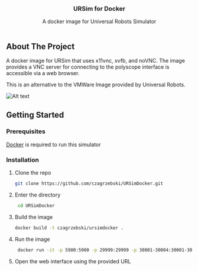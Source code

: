 

<!-- PROJECT LOGO -->
<br />
<div align="center">

  <h3 align="center">URSim for Docker</h3>

  <p align="center">
    A docker image for Universal Robots Simulator
    <br />
    <br />

</div>


<!-- ABOUT THE PROJECT -->
## About The Project

A docker image for URSim that uses x11vnc, xvfb, and noVNC.  The image provides a VNC server for connecting to the polyscope interface is accessible via a web browser.

This is an alternative to the VMWare Image provided by Universal Robots.

![Alt text](demo/demo.gif?raw=true "Title")


<!-- GETTING STARTED -->
## Getting Started

### Prerequisites

[Docker]((https://docs.docker.com/get-docker/)) is required to run this simulator 

### Installation


1. Clone the repo
   ```sh
   git clone https://github.com/czagrzebski/URSimDocker.git
   ```
3. Enter the directory
   ```sh
    cd URSimDocker
   ```
4. Build the image
   ```sh
   docker build -t czagrzebski/ursimdocker .
   ```
5. Run the image
   ```sh
    docker run -it -p 5900:5900 -p 29999:29999 -p 30001-30004:30001-30004 -p 8080:8080 -e ROBOT_TYPE=UR10 czagrzebski/ursimdocker   
   ```
6. Open the web interface using the provided URL
























<!-- MARKDOWN LINKS & IMAGES -->
<!-- https://www.markdownguide.org/basic-syntax/#reference-style-links -->
[contributors-shield]: https://img.shields.io/github/contributors/othneildrew/Best-README-Template.svg?style=for-the-badge
[contributors-url]: https://github.com/othneildrew/Best-README-Template/graphs/contributors
[forks-shield]: https://img.shields.io/github/forks/othneildrew/Best-README-Template.svg?style=for-the-badge
[forks-url]: https://github.com/othneildrew/Best-README-Template/network/members
[stars-shield]: https://img.shields.io/github/stars/othneildrew/Best-README-Template.svg?style=for-the-badge
[stars-url]: https://github.com/othneildrew/Best-README-Template/stargazers
[issues-shield]: https://img.shields.io/github/issues/othneildrew/Best-README-Template.svg?style=for-the-badge
[issues-url]: https://github.com/othneildrew/Best-README-Template/issues
[license-shield]: https://img.shields.io/github/license/othneildrew/Best-README-Template.svg?style=for-the-badge
[license-url]: https://github.com/othneildrew/Best-README-Template/blob/master/LICENSE.txt
[linkedin-shield]: https://img.shields.io/badge/-LinkedIn-black.svg?style=for-the-badge&logo=linkedin&colorB=555
[linkedin-url]: https://linkedin.com/in/othneildrew
[product-screenshot]: images/demo.png